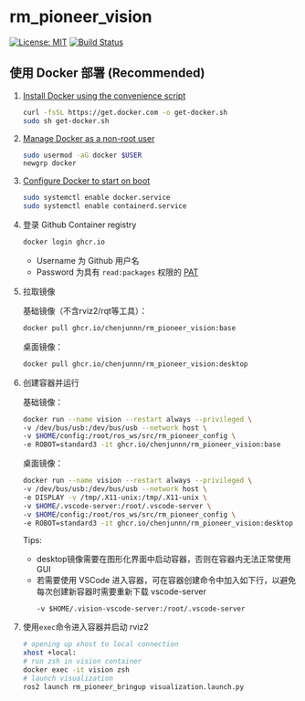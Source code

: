 # rm_pioneer_vision

[![License: MIT](https://img.shields.io/badge/License-MIT-blue.svg)](https://opensource.org/licenses/MIT)
[![Build Status](https://github.com/chenjunnn/rm_pioneer_vision/actions/workflows/ci.yml/badge.svg)](https://github.com/chenjunnn/rm_pioneer_vision/actions/workflows/ci.yml)

## 使用 Docker 部署 (Recommended)

1. [Install Docker using the convenience script](https://docs.docker.com/engine/install/ubuntu/#install-using-the-convenience-script)

    ```bash
    curl -fsSL https://get.docker.com -o get-docker.sh
    sudo sh get-docker.sh
    ```

2. [Manage Docker as a non-root user](https://docs.docker.com/engine/install/linux-postinstall/#manage-docker-as-a-non-root-user)

    ```bash
    sudo usermod -aG docker $USER
    newgrp docker 
    ```

3. [Configure Docker to start on boot](https://docs.docker.com/engine/install/linux-postinstall/#configure-docker-to-start-on-boot)

    ```bash
    sudo systemctl enable docker.service
    sudo systemctl enable containerd.service
    ```

5. 登录 Github Container registry

    ```bash
    docker login ghcr.io
    ```
    - Username 为 Github 用户名
    - Password 为具有 `read:packages` 权限的 [PAT](https://docs.github.com/en/authentication/keeping-your-account-and-data-secure/creating-a-personal-access-token)

3. 拉取镜像
    
    基础镜像（不含rviz2/rqt等工具）：
    ```bash
    docker pull ghcr.io/chenjunnn/rm_pioneer_vision:base
    ```

    桌面镜像：
    ```bash
    docker pull ghcr.io/chenjunnn/rm_pioneer_vision:desktop
    ```

4. 创建容器并运行
    
    基础镜像：
    ```bash
    docker run --name vision --restart always --privileged \
    -v /dev/bus/usb:/dev/bus/usb --network host \
    -v $HOME/config:/root/ros_ws/src/rm_pioneer_config \
    -e ROBOT=standard3 -it ghcr.io/chenjunnn/rm_pioneer_vision:base
    ```
    
    桌面镜像：
    ```bash
    docker run --name vision --restart always --privileged \
    -v /dev/bus/usb:/dev/bus/usb --network host \
    -e DISPLAY -v /tmp/.X11-unix:/tmp/.X11-unix \
    -v $HOME/.vscode-server:/root/.vscode-server \
    -v $HOME/config:/root/ros_ws/src/rm_pioneer_config \
    -e ROBOT=standard3 -it ghcr.io/chenjunnn/rm_pioneer_vision:desktop
    ```
    Tips: 
    - desktop镜像需要在图形化界面中启动容器，否则在容器内无法正常使用 GUI
    - 若需要使用 VSCode 进入容器，可在容器创建命令中加入如下行，以避免每次创建新容器时需要重新下载 vscode-server
      ```
      -v $HOME/.vision-vscode-server:/root/.vscode-server
      ```

5. 使用`exec`命令进入容器并启动 rviz2

    ```bash
    # opening up xhost to local connection
    xhost +local:
    # run zsh in vision container
    docker exec -it vision zsh
    # launch visualization
    ros2 launch rm_pioneer_bringup visualization.launch.py
    ```
    
